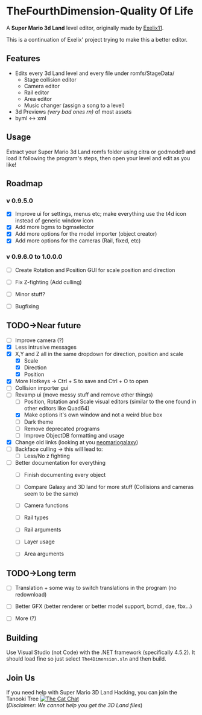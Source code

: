 # TheFourthDimension-Quality Of Life
A **Super Mario 3d Land** level editor, originally made by [Exelix11](https://github.com/exelix11).

This is a continuation of Exelix' project trying to make this a better editor.


## Features
- Edits every 3d Land level and every file under romfs/StageData/
  - Stage collision editor
  - Camera editor
  - Rail editor
  - Area editor
  - Music changer (assign a song to a level)
- 3d Previews *(very bad ones rn)* of most assets
- byml <-> xml 


## Usage
Extract your Super Mario 3d Land romfs folder using citra or godmode9 and load it following the program's steps, then open your level and edit as you like!

## Roadmap
### v 0.9.5.0
- [X] Improve ui for settings, menus etc; make everything use the t4d icon instead of generic window icon
- [x] Add more bgms to bgmselector
- [x] Add more options for the model importer (object creator)
- [x] Add more options for the cameras (Rail, fixed, etc)

### v 0.9.6.0 to 1.0.0.0
- [ ] Create Rotation and Position GUI for scale position and direction
- [ ] Fix Z-fighting (Add culling)
- [ ] Minor stuff?
- [ ] Bugfixing


## TODO->Near future
- [ ] Improve camera (?)
- [x] Less intrusive messages
- [x] X,Y and Z all in the same dropdown for direction, position and scale
  - [x] Scale
  - [x] Direction
  - [X] Position
- [x] More Hotkeys -> Ctrl + S to save and Ctrl + O to open
- [ ] Collision importer gui
- [ ] Revamp ui (move messy stuff and remove other things)
  - [ ] Position, Rotation and Scale visual editors (similar to the one found in other editors like Quad64)
  - [x] Make options it's own window and not a weird blue box
  - [ ] Dark theme
  - [ ] Remove deprecated programs
  - [ ] Improve ObjectDB formatting and usage 
- [x] Change old links (looking at you [neomariogalaxy](http://neomariogalaxy.bplaced.net/objectdb/3dl_download.php))
- [ ] Backface culling -> this will lead to:
  - [ ] Less/No z fighting
- [ ] Better documentation for everything
  - [ ] Finish documenting every object
  - [ ] Compare Galaxy and 3D land for more stuff (Collisions and cameras seem to be the same)
  - [ ] Camera functions
  - [ ] Rail types
  - [ ] Rail arguments
  - [ ] Layer usage
  - [ ] Area arguments


## TODO->Long term
- [ ] Translation + some way to switch translations in the program (no redownload)
- [ ] Better GFX (better renderer or better model support, bcmdl, dae, fbx...)
- [ ] More (?)


## Building

Use Visual Studio (not Code) with the .NET framework (specifically 4.5.2).
It should load fine so just select `The4Dimension.sln` and then build.


## Join Us
If you need help with Super Mario 3D Land Hacking, you can join the Tanooki Tree  <a href="https://discord.gg/CXJgeUk"><img src="https://img.shields.io/discord/308323056592486420.svg?color=7289da&logo=discord&logoColor=white" alt="The Cat Chat" /></a> <br/>(*Disclaimer: We cannot help you get the 3D Land files*)

